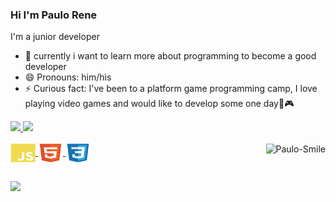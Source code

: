### Hi I'm Paulo Rene

I'm a junior developer

- 🤔 currently i want to learn more about programming to become a good developer
- 😄 Pronouns: him/his
- ⚡ Curious fact: I've been to a platform game programming camp, I love playing video games and would like to develop some one day👾🎮

 <div>
  <a href="https://github.com/Paulorenebraun">
  <img height="180em" src="https://github-readme-stats.vercel.app/api?username=Paulorenebraun&show_icons=true&theme=dark&include_all_commits=true&count_private=true"/>
  <img height="180em" src="https://github-readme-stats.vercel.app/api/top-langs/?username=Paulorenebraun&layout=compact&langs_count=7&theme=dark"/>
</div>
  
  </div>
<div style="display: inline_block"><br>
  <img align="center" alt="Paulo-Js" height="30" width="40" src="https://raw.githubusercontent.com/devicons/devicon/master/icons/javascript/javascript-plain.svg">
   <img align="center" alt="Rafa-HTML" height="30" width="40" src="https://raw.githubusercontent.com/devicons/devicon/master/icons/html5/html5-original.svg">
  <img align="center" alt="Rafa-CSS" height="30" width="40" src="https://raw.githubusercontent.com/devicons/devicon/master/icons/css3/css3-original.svg">
  <img align="right" alt="Paulo-Smile" src="https://media.discordapp.net/attachments/866149737900146708/876850316811862026/SPOILER_picasion.com_7ada69ebed25d6629c1c96fc6233640f.gif">
</div>
  
   ##
   
  
  
 <a href="https://www.linkedin.com/in/paulo-rene-braun-4232481b2/" target="_blank"><img src="https://img.shields.io/badge/-LinkedIn-%230077B5?style=for-the-badge&logo=linkedin&logoColor=white" target="_blank"></a>
 
